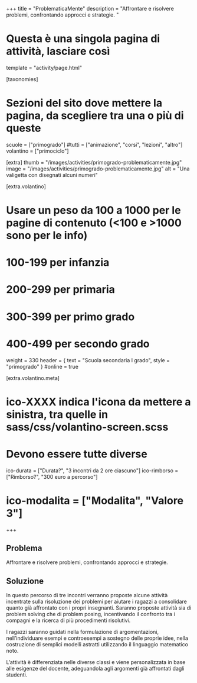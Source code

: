 +++
title = "ProblematicaMente"
description = "Affrontare e risolvere problemi, confrontando approcci e strategie. "

# Questa è una singola pagina di attività, lasciare così
template = "activity/page.html"

[taxonomies]
# Sezioni del sito dove mettere la pagina, da scegliere tra una o più di queste
scuole = ["primogrado"]
#tutti = ["animazione", "corsi", "lezioni", "altro"]
volantino = ["primociclo"]

[extra]
thumb = "/images/activities/primogrado-problematicamente.jpg"
image = "/images/activities/primogrado-problematicamente.jpg"
alt = "Una valigetta con disegnati alcuni numeri"

[extra.volantino]
# Usare un peso da 100 a 1000 per le pagine di contenuto (<100 e >1000 sono per le info)
# 100-199 per infanzia
# 200-299 per primaria
# 300-399 per primo grado
# 400-499 per secondo grado
weight = 330
header = { text = "Scuola secondaria I grado", style = "primogrado" }
#online = true

[extra.volantino.meta]
# ico-XXXX indica l'icona da mettere a sinistra, tra quelle in sass/css/volantino-screen.scss
# Devono essere tutte diverse 
ico-durata = ["Durata?", "3 incontri da 2 ore ciascuno"]
ico-rimborso = ["Rimborso?", "300 euro a percorso"]
# ico-modalita = ["Modalita", "Valore 3"]
+++

<h2 class="ico ico-primogrado-problema">Problema</h2>

Affrontare e risolvere problemi, confrontando approcci e strategie. 

<h2 class="ico ico-primogrado-soluzione">Soluzione</h2>

In questo percorso di tre incontri verranno proposte alcune attività incentrate sulla risoluzione dei problemi per aiutare i ragazzi a consolidare quanto già affrontato con i propri insegnanti. Saranno proposte attività sia di problem solving che di problem posing, incentivando il confronto tra i compagni e la ricerca di più procedimenti risolutivi. 

I ragazzi saranno guidati nella formulazione di argomentazioni, nell’individuare esempi e controesempi a sostegno delle proprie idee, nella costruzione di semplici modelli astratti utilizzando il linguaggio matematico noto.  

L’attività è differenziata nelle diverse classi e viene personalizzata in base alle esigenze del docente, adeguandola agli argomenti già affrontati dagli studenti.  
